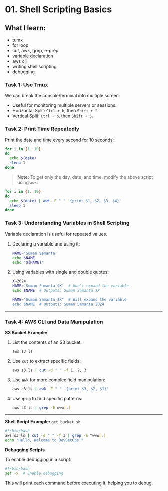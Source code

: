 # 01. Shell Scripting Basics

## What I learn:
* tumx
* for loop
* cut, awk, grep, e-grep
* variable declaration
* aws cli
* writing shell scripting
* debugging

### Task 1: Use Tmux
We can break the console/terminal into multiple screen:
- Useful for monitoring multiple servers or sessions.
- Horizontal Split: `Ctrl + b`, then `Shift + "`.
- Vertical Split: `Ctrl + b`, then `Shift + 5`.

### Task 2: Print Time Repeatedly
Print the date and time every second for 10 seconds:
```bash
for i in {1..10}
do
  echo $(date)
  sleep 1
done
```

> **Note:** To get only the day, date, and time, modify the above script using `awk`:
```bash
for i in {1..10}
do
  echo $(date) | awk -F " " '{print $1, $2, $3, $4}'
  sleep 1
done
```

### Task 3: Understanding Variables in Shell Scripting
Variable declaration is useful for repeated values.
1. Declaring a variable and using it:
   ```bash
   NAME='Suman Samanta'
   echo $NAME
   echo "${NAME}"
   ```

2. Using variables with single and double quotes:
   ```bash
   X=2024
   NAME='Suman Samanta $X'  # Won't expand the variable
   echo $NAME  # Outputs: Suman Samanta $X

   NAME='Suman Samanta $X"  # Will expand the variable
   echo $NAME  # Outputs: Suman Samanta 2024
   ```

---

### Task 4: AWS CLI and Data Manipulation

**S3 Bucket Example:**
1. List the contents of an S3 bucket:
   ```bash
   aws s3 ls
   ```

2. Use `cut` to extract specific fields:
   ```bash
   aws s3 ls | cut -d " " -f 1, 2, 3
   ```

3. Use `awk` for more complex field manipulation:
   ```bash
   aws s3 ls | awk -F " " '{print $3, $2, $1}'
   ```

4. Use `grep` to find specific patterns:
   ```bash
   aws s3 ls | grep -E www[.]
   ```

---

**Shell Script Example:** `get_bucket.sh`

```bash
#!/bin/bash
aws s3 ls | cut -d " " -f 3 | grep -E ^www[.]
echo "Hello, Welcome to DevSecOps!"
```

**Debugging Scripts**

To enable debugging in a script:
```bash
#!/bin/bash
set -x  # Enable debugging
```

This will print each command before executing it, helping you to debug.
